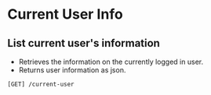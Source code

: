 # Current User Info
## List current user's information
- Retrieves the information on the currently logged in user.
- Returns user information as json.
```
[GET] /current-user
```